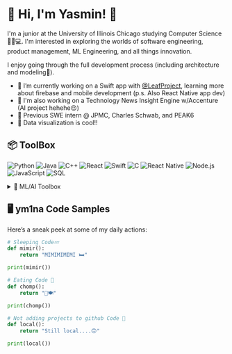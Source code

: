 # 🦕 Hi, I'm Yasmin! 🦕
I'm a junior at the University of Illinois Chicago studying Computer Science🧑‍💻💻. I'm interested in exploring the worlds of software engineering, product management, ML Engineering, and all things innovation.

I enjoy going through the full development process (including architecture and modeling👀).

- 📱 I’m currently working on a Swift app with [@LeafProject](https://github.com/Leaf-Project-2024), learning more about firebase and mobile development (p.s. Also React Native app dev)
- 📰 I'm also working on a Technology News Insight Engine w/Accenture (AI project hehehe😌)
- 🏢 Previous SWE intern @ JPMC, Charles Schwab, and PEAK6
- 💬 Data visualization is cool!!

  
<!-- Languages with Icons -->
## 📦 ToolBox
![Python](https://img.shields.io/badge/Python-3776AB?style=for-the-badge&logo=python&logoColor=white)
![Java](https://img.shields.io/badge/Java-ED8B00?style=for-the-badge&logo=java&logoColor=white)
![C++](https://img.shields.io/badge/C%2B%2B-00599C?style=for-the-badge&logo=c%2B%2B&logoColor=white)
![React](https://img.shields.io/badge/React-20232A?style=for-the-badge&logo=react&logoColor=61DAFB)
![Swift](https://img.shields.io/badge/Swift-FA7343?style=for-the-badge&logo=swift&logoColor=white)
![C](https://img.shields.io/badge/C-A8B9CC?style=for-the-badge&logo=c&logoColor=white)
![React Native](https://img.shields.io/badge/React_Native-20232A?style=for-the-badge&logo=react&logoColor=61DAFB)
![Node.js](https://img.shields.io/badge/Node.js-339933?style=for-the-badge&logo=nodedotjs&logoColor=white)
![JavaScript](https://img.shields.io/badge/JavaScript-323330?style=for-the-badge&logo=javascript&logoColor=F7DF1E)
![SQL](https://img.shields.io/badge/SQL-4479A1?style=for-the-badge&logo=postgresql&logoColor=white)

<!-- AI Languages w/Icons -->
<details>
  <summary>🤖 ML/AI Toolbox</summary>

![Jupyter](https://img.shields.io/badge/Jupyter-F37626?style=for-the-badge&logo=jupyter&logoColor=white)
![NumPy](https://img.shields.io/badge/NumPy-013243?style=for-the-badge&logo=numpy&logoColor=white)
![Pandas](https://img.shields.io/badge/Pandas-150458?style=for-the-badge&logo=pandas&logoColor=white)
![Scikit-learn](https://img.shields.io/badge/Scikit--learn-F7931E?style=for-the-badge&logo=scikit-learn&logoColor=white)
![MATLAB](https://img.shields.io/badge/MATLAB-0076A8?style=for-the-badge&logo=mathworks&logoColor=white)
![Hugging Face](https://img.shields.io/badge/Hugging_Face-fcba03?style=for-the-badge&logo=huggingface&logoColor=black)
![PyTorch](https://img.shields.io/badge/PyTorch-EE4C2C?style=for-the-badge&logo=pytorch&logoColor=white)
![Keras](https://img.shields.io/badge/Keras-D00000?style=for-the-badge&logo=keras&logoColor=white)
</details>

## 🖥️ ym1na Code Samples
Here’s a sneak peek at some of my daily actions:
```python
# Sleeping Code💤
def mimir():
    return "MIMIMIMIMI 🛏️"

print(mimir())
```
```python
# Eating Code 🍴
def chomp():
    return "🦖🍽️"

print(chomp())
```
```python
# Not adding projects to github Code 🫠
def local():
    return "Still local....🙃"

print(local())
```
